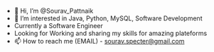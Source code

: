 - 👋 Hi, I’m @Sourav_Pattnaik
- 👀 I’m interested in Java, Python, MySQL, Software Development
- Currently a Software Engineer
- Looking for Working and sharing my skills for amazing plateforms
- 📫 How to reach me (EMAIL) - sourav.specter@gmail.com

<!---
SouravPattnaik211/SouravPattnaik211 is a ✨ special ✨ repository because its `README.md` (this file) appears on your GitHub profile.
You can click the Preview link to take a look at your changes.
--->
